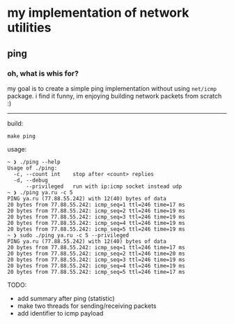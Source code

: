 # my implementation of network utilities
## ping

### oh, what is whis for?
my goal is to create a simple ping implementation without using `net/icmp` package. i find it funny, im enjoying building network packets from scratch :)

---

build:

```
make ping
```

usage:

```
~ ❯ ./ping --help
Usage of ./ping:
  -c, --count int    stop after <count> replies
  -d, --debug        
      --privileged   run with ip:icmp socket instead udp
~ ❯ ./ping ya.ru -c 5
PING ya.ru (77.88.55.242) with 12(40) bytes of data
20 bytes from 77.88.55.242: icmp_seq=1 ttl=246 time=17 ms
20 bytes from 77.88.55.242: icmp_seq=2 ttl=246 time=19 ms
20 bytes from 77.88.55.242: icmp_seq=3 ttl=246 time=19 ms
20 bytes from 77.88.55.242: icmp_seq=4 ttl=246 time=19 ms
20 bytes from 77.88.55.242: icmp_seq=5 ttl=246 time=19 ms
~ ❯ sudo ./ping ya.ru -c 5 --privileged
PING ya.ru (77.88.55.242) with 12(40) bytes of data
20 bytes from 77.88.55.242: icmp_seq=1 ttl=246 time=17 ms
20 bytes from 77.88.55.242: icmp_seq=2 ttl=246 time=20 ms
20 bytes from 77.88.55.242: icmp_seq=3 ttl=246 time=19 ms
20 bytes from 77.88.55.242: icmp_seq=4 ttl=246 time=19 ms
20 bytes from 77.88.55.242: icmp_seq=5 ttl=246 time=17 ms

```
TODO:
- add summary after ping (statistic)
- make two threads for sending/receiving packets
- add identifier to icmp payload